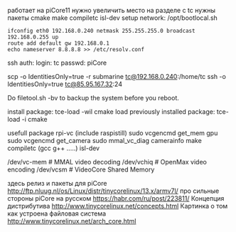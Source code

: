 работает на piCore11
нужно увеличить место на разделе с tc
нужны пакеты cmake make compiletc isl-dev
setup network:
	/opt/bootlocal.sh

	ifconfig eth0 192.168.0.240 netmask 255.255.255.0 broadcast 192.168.0.255 up
	route add default gw 192.168.0.1
	echo nameserver 8.8.8.8 >> /etc/resolv.conf


ssh auth:
	login: tc
	passwd: piCore
	
scp -o IdentitiesOnly=true -r submarine tc@192.168.0.240:/home/tc
ssh -o IdentitiesOnly=true tc@85.95.167.32:24

Do filetool.sh -bv to backup the system before you reboot.

install package:
	tce-load -wil cmake
load previously installed package:
	tce-load -i cmake
	
usefull package
	rpi-vc (include raspistill)
		sudo vcgencmd get_mem gpu
		sudo vcgencmd get_camera
		sudo mmal_vc_diag camerainfo
	make
	compiletc (gcc g++ .....)
	isl-dev
	
/dev/vc-mem # MMAL video decoding
/dev/vchiq # OpenMax video encoding
/dev/vcsm # VideoCore Shared Memory

здесь релиз и пакеты для piCore
http://ftp.nluug.nl/os/Linux/distr/tinycorelinux/13.x/armv7l/
про сильные стороны piCore на русском
https://habr.com/ru/post/223811/
Концепция дистрибутива
http://www.tinycorelinux.net/concepts.html
Картинка о том как устроена файловая система
http://www.tinycorelinux.net/arch_core.html
